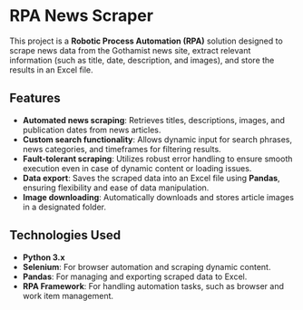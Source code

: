 # RPA News Scraper

This project is a **Robotic Process Automation (RPA)** solution designed to scrape news data from the Gothamist news site, extract relevant information (such as title, date, description, and images), and store the results in an Excel file.

## Features

- **Automated news scraping**: Retrieves titles, descriptions, images, and publication dates from news articles.
- **Custom search functionality**: Allows dynamic input for search phrases, news categories, and timeframes for filtering results.
- **Fault-tolerant scraping**: Utilizes robust error handling to ensure smooth execution even in case of dynamic content or loading issues.
- **Data export**: Saves the scraped data into an Excel file using **Pandas**, ensuring flexibility and ease of data manipulation.
- **Image downloading**: Automatically downloads and stores article images in a designated folder.
  
## Technologies Used

- **Python 3.x**
- **Selenium**: For browser automation and scraping dynamic content.
- **Pandas**: For managing and exporting scraped data to Excel.
- **RPA Framework**: For handling automation tasks, such as browser and work item management.

